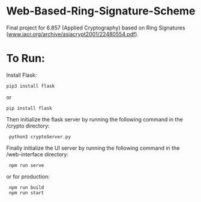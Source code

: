 # Web-Based-Ring-Signature-Scheme
Final project for 6.857 (Applied Cryptography) based on Ring Signatures (www.iacr.org/archive/asiacrypt2001/22480554.pdf).

# To Run:
Install Flask:
```
pip3 install flask
```
or
```
pip install flask
```
Then initialize the flask server by running the following command in the /crypto directory:
```
 python3 cryptoServer.py
```
Finally initialize the UI server by running the following command in the /web-interface directory:
```
 npm run serve
```
or for production:
```
 npm run build
 npm run start
```
